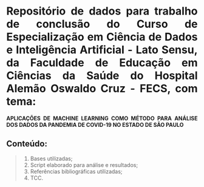 <div style="text-align: justify;">
    
# Repositório de dados para trabalho de conclusão do Curso de Especialização em Ciência de Dados e Inteligência Artificial - Lato Sensu, da Faculdade de Educação em Ciências da Saúde do Hospital Alemão Oswaldo Cruz - FECS, com tema: 
**APLICAÇÕES DE MACHINE LEARNING COMO MÉTODO PARA ANÁLISE DOS DADOS DA PANDEMIA DE COVID-19 NO ESTADO DE SÃO PAULO**
## Conteúdo:
>1.	Bases utilizadas;
>2.	Script elaborado para análise e resultados;
>   3.	Referências bibliográficas utilizadas;
>   4.	TCC.

